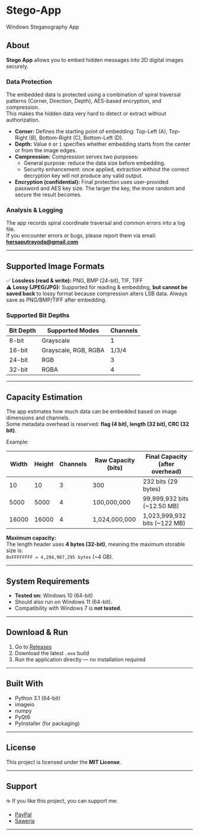 # Stego-App
Windows Steganography App


## About

**Stego App** allows you to embed hidden messages into 2D digital images securely.  

### Data Protection
The embedded data is protected using a combination of spiral traversal patterns (Corner, Direction, Depth), AES-based encryption, and compression.  
This makes the hidden data very hard to detect or extract without authorization.

- **Corner:** Defines the starting point of embedding: Top-Left (A), Top-Right (B), Bottom-Right (C), Bottom-Left (D).  
- **Depth:** Value `0` or `1` specifies whether embedding starts from the center or from the image edges.  
- **Compression:** Compression serves two purposes:
  * General purpose: reduce the data size before embedding.
  * Security enhancement: once applied, extraction without the correct decryption key will not produce any valid output.  
- **Encryption (confidential):** Final protection uses user-provided password and AES key size. The larger the key, the more random and secure the result becomes.  

### Analysis & Logging
The app records spiral coordinate traversal and common errors into a log file.  
If you encounter errors or bugs, please report them via email: **hersaputrayoda@gmail.com**

---

## Supported Image Formats

✅ **Lossless (read & write):** PNG, BMP (24-bit), TIF, TIFF  
⚠️ **Lossy (JPEG/JPG):** Supported for reading & embedding, **but cannot be saved back** to lossy format because compression alters LSB data. Always save as PNG/BMP/TIFF after embedding.  

### Supported Bit Depths

| Bit Depth | Supported Modes             | Channels |
|-----------|-----------------------------|----------|
| 8-bit     | Grayscale                   | 1        |
| 16-bit    | Grayscale, RGB, RGBA        | 1/3/4    |
| 24-bit    | RGB                         | 3        |
| 32-bit    | RGBA                        | 4        |

---

## Capacity Estimation

The app estimates how much data can be embedded based on image dimensions and channels.  
Some metadata overhead is reserved: **flag (4 bit), length (32 bit), CRC (32 bit)**.

Example:

| Width | Height | Channels | Raw Capacity (bits) | Final Capacity (after overhead) |
|-------|--------|----------|---------------------|---------------------------------|
| 10    | 10     | 3        | 300                 | 232 bits (29 bytes)             |
| 5000  | 5000   | 4        | 100,000,000         | 99,999,932 bits (~12.50 MB)     |
| 16000 | 16000  | 4        | 1,024,000,000       | 1,023,999,932 bits (~122 MB)    |

**Maximum capacity:**  
The length header uses **4 bytes (32-bit)**, meaning the maximum storable size is:  
`0xFFFFFFFF = 4,294,967,295 bytes` (~4 GB).  

---

## System Requirements

- **Tested on:** Windows 10 (64-bit)  
- Should also run on Windows 11 (64-bit).  
- Compatibility with Windows 7 is **not tested**.  

---

## Download & Run

1. Go to [Releases](https://github.com/yoda24/Stego-App/releases)  
2. Download the latest `.exe` build  
3. Run the application directly — no installation required  

---

## Built With

- Python 3.1 (64-bit)  
- imageio  
- numpy  
- PyQt6  
- PyInstaller (for packaging)  

---

## License

This project is licensed under the **MIT License**.

---

## Support

☕ If you like this project, you can support me:  
- [PayPal](https://paypal.me/yodahs)  
- [Saweria](https://saweria.co/digishop)  

---
